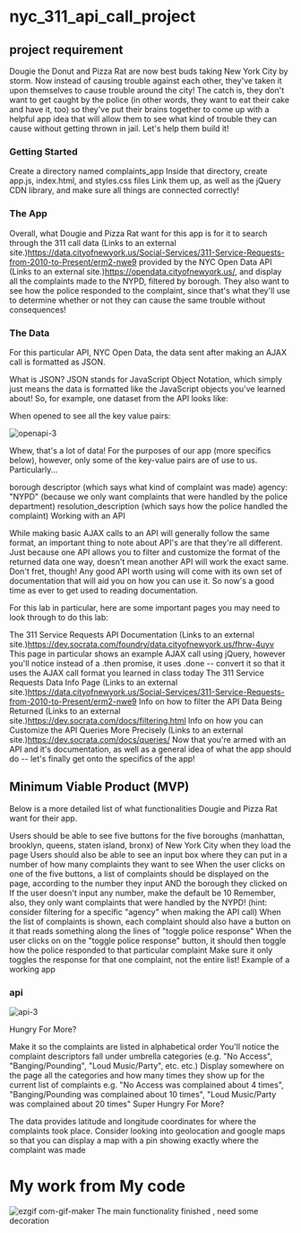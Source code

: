 # nyc_311_api_call_project
## project requirement
Dougie the Donut and Pizza Rat are now best buds taking New York City by storm. Now instead of causing trouble against each other, they've taken it upon themselves to cause trouble around the city! The catch is, they don't want to get caught by the police (in other words, they want to eat their cake and have it, too) so they've put their brains together to come up with a helpful app idea that will allow them to see what kind of trouble they can cause without getting thrown in jail. Let's help them build it!

### Getting Started

Create a directory named complaints_app
Inside that directory, create app.js, index.html, and styles.css files
Link them up, as well as the jQuery CDN library, and make sure all things are connected correctly!
### The App

Overall, what Dougie and Pizza Rat want for this app is for it to search through the 311 call data (Links to an external site.)https://data.cityofnewyork.us/Social-Services/311-Service-Requests-from-2010-to-Present/erm2-nwe9 provided by the NYC Open Data API (Links to an external site.)https://opendata.cityofnewyork.us/, and display all the complaints made to the NYPD, filtered by borough. They also want to see how the police responded to the complaint, since that's what they'll use to determine whether or not they can cause the same trouble without consequences!

### The Data

For this particular API, NYC Open Data, the data sent after making an AJAX call is formatted as JSON.

What is JSON?
JSON stands for JavaScript Object Notation, which simply just means the data is formatted like the JavaScript objects you've learned about! So, for example, one dataset from the API looks like:

When opened to see all the key value pairs: 

![openapi-3](https://user-images.githubusercontent.com/36967751/153768520-102ddac4-5bb7-4df2-9f7e-f304dee399f1.png)


Whew, that's a lot of data! For the purposes of our app (more specifics below), however, only some of the key-value pairs are of use to us. Particularly...

borough
descriptor (which says what kind of complaint was made)
agency: "NYPD" (because we only want complaints that were handled by the police department)
resolution_description (which says how the police handled the complaint)
Working with an API

While making basic AJAX calls to an API will generally follow the same format, an important thing to note about API's are that they're all different. Just because one API allows you to filter and customize the format of the returned data one way, doesn't mean another API will work the exact same. Don't fret, though! Any good API worth using will come with its own set of documentation that will aid you on how you can use it. So now's a good time as ever to get used to reading documentation.

For this lab in particular, here are some important pages you may need to look through to do this lab:

The 311 Service Requests API Documentation (Links to an external site.)https://dev.socrata.com/foundry/data.cityofnewyork.us/fhrw-4uyv
This page in particular shows an example AJAX call using jQuery, however you'll notice instead of a .then promise, it uses .done -- convert it so that it uses the AJAX call format you learned in class today
The 311 Service Requests Data Info Page (Links to an external site.)https://data.cityofnewyork.us/Social-Services/311-Service-Requests-from-2010-to-Present/erm2-nwe9
Info on how to filter the API Data Being Returned (Links to an external site.)https://dev.socrata.com/docs/filtering.html
Info on how you can Customize the API Queries More Precisely (Links to an external site.)https://dev.socrata.com/docs/queries/
Now that you're armed with an API and it's documentation, as well as a general idea of what the app should do -- let's finally get onto the specifics of the app!

## Minimum Viable Product (MVP)

Below is a more detailed list of what functionalities Dougie and Pizza Rat want for their app.

Users should be able to see five buttons for the five boroughs (manhattan, brooklyn, queens, staten island, bronx) of New York City when they load the page
Users should also be able to see an input box where they can put in a number of how many complaints they want to see
When the user clicks on one of the five buttons, a list of complaints should be displayed on the page, according to the number they input AND the borough they clicked on
If the user doesn't input any number, make the default be 10
Remember, also, they only want complaints that were handled by the NYPD! (hint: consider filtering for a specific "agency" when making the API call)
When the list of complaints is shown, each complaint should also have a button on it that reads something along the lines of "toggle police response"
When the user clicks on on the "toggle police response" button, it should then toggle how the police responded to that particular complaint
Make sure it only toggles the response for that one complaint, not the entire list!
Example of a working app

### api

 ![api-3](https://user-images.githubusercontent.com/36967751/153768324-c9bf82fe-3875-463f-87c0-bf6ea401a015.gif)


Hungry For More?

Make it so the complaints are listed in alphabetical order
You'll notice the complaint descriptors fall under umbrella categories (e.g. "No Access", "Banging/Pounding", "Loud Music/Party", etc. etc.)
Display somewhere on the page all the categories and how many times they show up for the current list of complaints
e.g. "No Access was complained about 4 times", "Banging/Pounding was complained about 10 times", "Loud Music/Party was complained about 20 times"
Super Hungry For More?

The data provides latitude and longitude coordinates for where the complaints took place. Consider looking into geolocation and google maps so that you can display a map with a pin showing exactly where the complaint was made

# My work from My code
![ezgif com-gif-maker](https://user-images.githubusercontent.com/36967751/153802031-5111ed9d-e07d-44f4-9805-4eb14c14c720.gif)
The main functionality finished , need some decoration 
